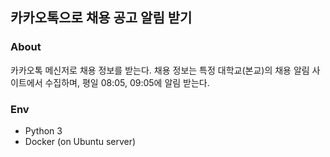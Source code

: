 ## 카카오톡으로 채용 공고 알림 받기

### About
카카오톡 메신저로 채용 정보를 받는다. 채용 정보는 특정 대학교(본교)의 채용 알림 사이트에서 수집하며, 평일 08:05, 09:05에 알림 받는다.

### Env
- Python 3
- Docker (on Ubuntu server)

